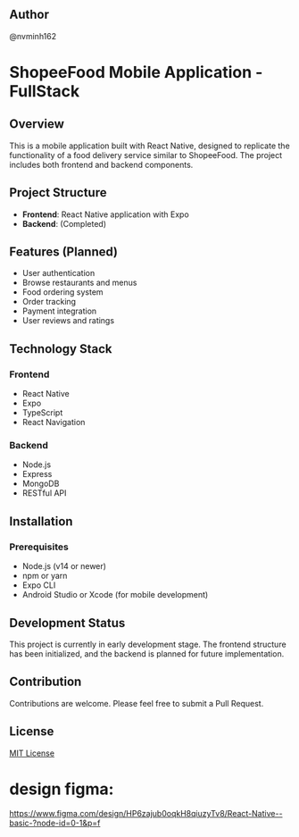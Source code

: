 ## Author

@nvminh162

# ShopeeFood Mobile Application - FullStack

## Overview

This is a mobile application built with React Native, designed to replicate the functionality of a food delivery service similar to ShopeeFood. The project includes both frontend and backend components.

## Project Structure

- **Frontend**: React Native application with Expo
- **Backend**: (Completed)

## Features (Planned)

- User authentication
- Browse restaurants and menus
- Food ordering system
- Order tracking
- Payment integration
- User reviews and ratings

## Technology Stack

### Frontend

- React Native
- Expo
- TypeScript
- React Navigation

### Backend

- Node.js
- Express
- MongoDB
- RESTful API

## Installation

### Prerequisites

- Node.js (v14 or newer)
- npm or yarn
- Expo CLI
- Android Studio or Xcode (for mobile development)

## Development Status

This project is currently in early development stage. The frontend structure has been initialized, and the backend is planned for future implementation.

## Contribution

Contributions are welcome. Please feel free to submit a Pull Request.

## License

[MIT License](LICENSE)

# design figma:

https://www.figma.com/design/HP6zajub0oqkH8qiuzyTv8/React-Native--basic-?node-id=0-1&p=f
